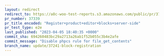 ```yaml
---
layout: redirect
redirect_to: https://a8c-woo-test-reports.s3.amazonaws.com/public/pr/37339/e2e/index.html
pr_number: 37339
pr_title_encoded: "Register+product+editor+blocks+server-side"
pr_test_type: e2e
last_published: "2023-04-05 18:40:35 +0000"
commit_sha: 694260483bc29a2713a26ab1f52b055c3b4e2afe
commit_message: "Disable phpcs rule for file_get_contents"
branch_name: update/37241-block-registration
---
```


